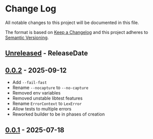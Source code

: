 # Change Log
All notable changes to this project will be documented in this file.

The format is based on [Keep a Changelog](https://keepachangelog.com/)
and this project adheres to [Semantic Versioning](https://semver.org/).

<!-- next-header -->
## [Unreleased] - ReleaseDate

## [0.0.2] - 2025-09-12

- Add `--fail-fast`
- Rename `--nocapture` to `--no-capture`
- Removed env variables
- Removed unstable libtest features
- Rename `ErrorContext` to `LexError`
- Allow tests to multiple errors
- Reworked builder to be in phases of creation

## [0.0.1] - 2025-07-18

<!-- next-url -->
[Unreleased]: https://github.com/epage/pytest-rs/compare/libtest2-harness-v0.0.2...HEAD
[0.0.2]: https://github.com/epage/pytest-rs/compare/libtest2-harness-v0.0.1...libtest2-harness-v0.0.2
[0.0.1]: https://github.com/rust-cli/argfile/compare/c96ef27899b410f9f154183989d4ccf60af27da6...libtest2-harness-v0.0.1
